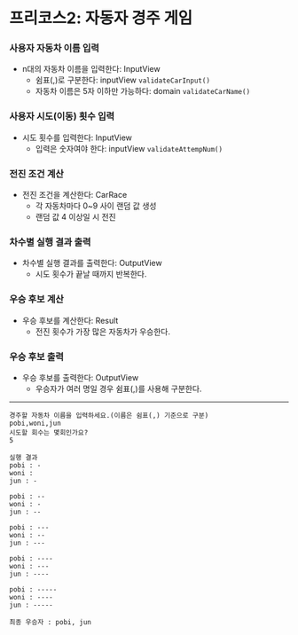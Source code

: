 <h1>프리코스2: 자동자 경주 게임</h1>


### 사용자 자동차 이름 입력
- n대의 자동차 이름을 입력한다: InputView
  - 쉼표(,)로 구분한다: inputView `validateCarInput()`
  - 자동차 이름은 5자 이하만 가능하다: domain `validateCarName()`

### 사용자 시도(이동) 횟수 입력  
- 시도 횟수를 입력한다: InputView  
  - 입력은 숫자여야 한다: inputView `validateAttempNum()`

### 전진 조건 계산
- 전진 조건을 계산한다: CarRace
  - 각 자동차마다 0~9 사이 랜덤 값 생성
  - 랜덤 값 4 이상일 시 전진 

### 차수별 실행 결과 출력
- 차수별 실행 결과를 출력한다: OutputView
  - 시도 횟수가 끝날 때까지 반복한다.

### 우승 후보 계산
- 우승 후보를 계산한다: Result
  - 전진 횟수가 가장 많은 자동차가 우승한다.

### 우승 후보 출력
- 우승 후보를 출력한다: OutputView
  - 우승자가 여러 명일 경우 쉼표(,)를 사용해 구분한다.

<hr/>

    경주할 자동차 이름을 입력하세요.(이름은 쉼표(,) 기준으로 구분)
    pobi,woni,jun
    시도할 회수는 몇회인가요?
    5  

    실행 결과
    pobi : -
    woni :
    jun : -
    
    pobi : --
    woni : -
    jun : --
    
    pobi : ---
    woni : --
    jun : ---
    
    pobi : ----
    woni : ---
    jun : ----
    
    pobi : -----
    woni : ----
    jun : -----
    
    최종 우승자 : pobi, jun